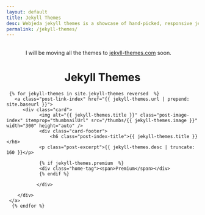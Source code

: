 ```yaml
---
layout: default
title: Jekyll Themes
desc: Webjeda jekyll themes is a showcase of hand-picked, responsive jekyll themes. You will find some of the best jekyll themes that can be used for your website blog or portfolio.
permalink: /jekyll-themes/
---
```

<br />

<p class="r" style="width: 80%; margin: 0 auto">I will be moving all the themes to <a href="https://jekyll-themes.com">jekyll-themes.com</a> soon.</p>

<h1 style="text-align:center">Jekyll Themes</h1>
<div id="mainbox">
   
     {% for jekyll-themes in site.jekyll-themes reversed  %}
       <a class="post-link-index" href="{{ jekyll-themes.url | prepend: site.baseurl }}">
          <div class="card">
                <img alt="{{ jekyll-themes.title }}" class="post-image-index" itemprop="thumbnailUrl" src="/thumbs/{{ jekyll-themes.image }}" width="300" height="auto" />
                <div class="card-footer">
                    <h6 class="post-index-title">{{ jekyll-themes.title }}</h6>
                <p class="post-excerpt">{{ jekyll-themes.desc | truncate: 160 }}</p>

                {% if jekyll-themes.premium  %}
                <div class="home-tag"><span>Premium</span></div>
                {% endif %}

               </div>
     
        </div> 
     </a>
      {% endfor %}   
</div>
